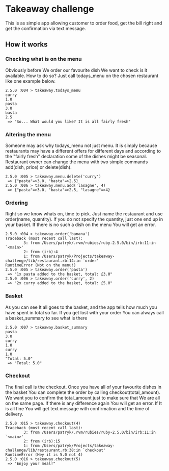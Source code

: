# Takeaway challenge #
This is as simple app allowing customer to order food, get the bill right and get the confirmation via text message.

## How it works ##

### Checking what is on the menu ###
Obviously before We order our favourite dish We want to check is it available. How to do so? Just call todays_menu on the chosen restaurant like one example below.
```
2.5.0 :004 > takeaway.todays_menu
curry
1.0
pasta
3.0
basta
2.5
 => "So... What would you like? It is all fairly fresh"
 ```

### Altering the menu ###
Someone may ask why todays_menu not just menu. It is simply because restaurants may have a different offers for different days and according to the "fairly fresh" declaration some of the dishes might be seasonal. Restaurant owner can change the menu with two simple commands add(dish, price) or delete(dish).
```
2.5.0 :005 > takeaway.menu.delete('curry')
 => {"pasta"=>3.0, "basta"=>2.5}
2.5.0 :006 > takeaway.menu.add('lasagne', 4)
 => {"pasta"=>3.0, "basta"=>2.5, "lasagne"=>4}
 ```

### Ordering ###
Right so we know whats on, time to pick. Just name the restaurant and use order(name, quantity). If you do not specify the quantity, just one end up in your basket. If there is no such a dish on the menu You will get an error.
```
2.5.0 :004 > takeaway.order('banana')
Traceback (most recent call last):
        3: from /Users/patryk/.rvm/rubies/ruby-2.5.0/bin/irb:11:in `<main>'
        2: from (irb):4
        1: from /Users/patryk/Projects/takeaway-challenge/lib/restaurant.rb:14:in `order'
RuntimeError (Not on the menu!)
2.5.0 :005 > takeaway.order('pasta')
 => "1x pasta added to the basket, total: £3.0"
2.5.0 :006 > takeaway.order('curry', 2)
 => "2x curry added to the basket, total: £5.0"
```

### Basket ###
As you can see It all goes to the basket, and the app tells how much you have spent in total so far. If you get lost with your order You can always call a basket_summary to see what is there
```
2.5.0 :007 > takeaway.basket_summary
pasta
3.0
curry
1.0
curry
1.0
"Total: 5.0"
 => "Total: 5.0"
 ```

### Checkout ###
The final call is the checkout. Once you have all of your favourite dishes in the basket You can complete the order by calling checkout(total_amount). We want you to confirm the total_amount just to make sure that We are all on the same page. If there is any difference again You will get an error. If It is all fine You will get text message with confirmation and the time of delivery.
```
2.5.0 :015 > takeaway.checkout(4)
Traceback (most recent call last):
        3: from /Users/patryk/.rvm/rubies/ruby-2.5.0/bin/irb:11:in `<main>'
        2: from (irb):15
        1: from /Users/patryk/Projects/takeaway-challenge/lib/restaurant.rb:38:in `checkout'
RuntimeError (Hey it is 5.0 not 4)
2.5.0 :016 > takeaway.checkout(5)
 => "Enjoy your meal!"
 ```
 
